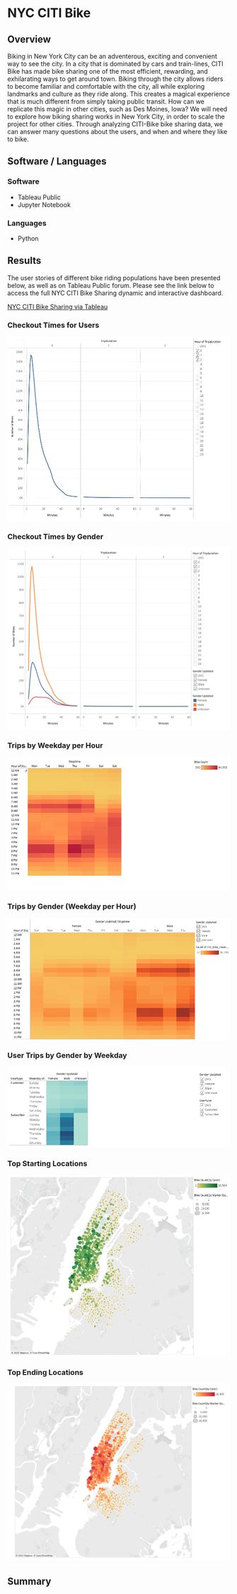 # NYC CITI Bike


## Overview

Biking in New York City can be an adventerous, exciting and convenient way to see the city.  In a city that is dominated by cars and train-lines, CITI Bike has made bike sharing one of the most efficient, rewarding, and exhilarating ways to get around town.  Biking through the city allows riders to become familiar and comfortable with the city, all while exploring landmarks and culture as they ride along.  This creates a magical experience that is much different from simply taking public transit.  How can we replicate this magic in other cities, such as Des Moines, Iowa?  We will need to explore how biking sharing works in New York City, in order to scale the project for other cities.  Through analyzing CITI-Bike bike sharing data, we can answer many questions about the users, and when and where they like to bike. 


## Software / Languages

### Software
- Tableau Public
- Jupyter Notebook

### Languages
- Python


## Results

The user stories of different bike riding populations have been presented below, as well as on Tableau Public forum.  Please see the link below to access the full NYC CITI Bike Sharing dynamic and interactive dashboard.

[NYC CITI Bike Sharing via Tableau](https://public.tableau.com/app/profile/tobias.pratt/viz/NYCCitiBike_16601671394750/NYCCITIBiking)

### Checkout Times for Users

![checkout times](Resources/checkouttimesbyusers.png)

### Checkout Times by Gender

![checkout times](Resources/checkouttimesbygender.png)

### Trips by Weekday per Hour

![checkout times](Resources/tripsbyweekday.png)

### Trips by Gender (Weekday per Hour)


![checkout times](Resources/tripsbygender.png)


### User Trips by Gender by Weekday

![checkout times](Resources/Usertripsbygender.png)

### Top Starting Locations

![checkout times](Resources/topstartinglocations.png)

### Top Ending Locations

![checkout times](Resources/topendinglocations.png)



## Summary
